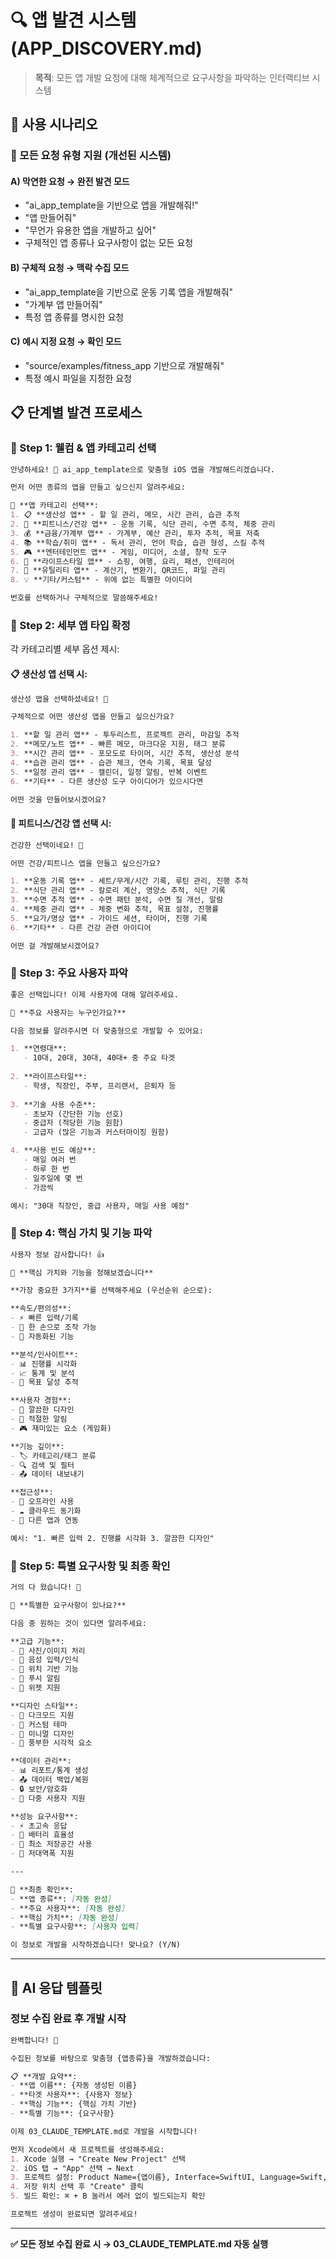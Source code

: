 # 🔍 앱 발견 시스템 (APP_DISCOVERY.md)

> **목적**: 모든 앱 개발 요청에 대해 체계적으로 요구사항을 파악하는 인터랙티브 시스템

## 🎯 사용 시나리오

### 🔄 모든 요청 유형 지원 (개선된 시스템)

#### A) **막연한 요청** → 완전 발견 모드
- "ai_app_template을 기반으로 앱을 개발해줘!"
- "앱 만들어줘"
- "무언가 유용한 앱을 개발하고 싶어"
- 구체적인 앱 종류나 요구사항이 없는 모든 요청

#### B) **구체적 요청** → 맥락 수집 모드  
- "ai_app_template을 기반으로 운동 기록 앱을 개발해줘"
- "가계부 앱 만들어줘"
- 특정 앱 종류를 명시한 요청

#### C) **예시 지정 요청** → 확인 모드
- "source/examples/fitness_app 기반으로 개발해줘"
- 특정 예시 파일을 지정한 요청

## 📋 단계별 발견 프로세스

### 🎪 Step 1: 웰컴 & 앱 카테고리 선택

```markdown
안녕하세요! 🚀 ai_app_template으로 맞춤형 iOS 앱을 개발해드리겠습니다.

먼저 어떤 종류의 앱을 만들고 싶으신지 알려주세요:

📱 **앱 카테고리 선택**:
1. 📋 **생산성 앱** - 할 일 관리, 메모, 시간 관리, 습관 추적
2. 💪 **피트니스/건강 앱** - 운동 기록, 식단 관리, 수면 추적, 체중 관리  
3. 💰 **금융/가계부 앱** - 가계부, 예산 관리, 투자 추적, 목표 저축
4. 📚 **학습/취미 앱** - 독서 관리, 언어 학습, 습관 형성, 스킬 추적
5. 🎮 **엔터테인먼트 앱** - 게임, 미디어, 소셜, 창작 도구
6. 🏪 **라이프스타일 앱** - 쇼핑, 여행, 요리, 패션, 인테리어
7. 🔧 **유틸리티 앱** - 계산기, 변환기, QR코드, 파일 관리
8. 💡 **기타/커스텀** - 위에 없는 특별한 아이디어

번호를 선택하거나 구체적으로 말씀해주세요!
```

### 🎯 Step 2: 세부 앱 타입 확정

각 카테고리별 세부 옵션 제시:

#### 📋 생산성 앱 선택 시:
```markdown
생산성 앱을 선택하셨네요! 👏

구체적으로 어떤 생산성 앱을 만들고 싶으신가요?

1. **할 일 관리 앱** - 투두리스트, 프로젝트 관리, 마감일 추적
2. **메모/노트 앱** - 빠른 메모, 마크다운 지원, 태그 분류
3. **시간 관리 앱** - 포모도로 타이머, 시간 추적, 생산성 분석
4. **습관 관리 앱** - 습관 체크, 연속 기록, 목표 달성
5. **일정 관리 앱** - 캘린더, 일정 알림, 반복 이벤트
6. **기타** - 다른 생산성 도구 아이디어가 있으시다면

어떤 것을 만들어보시겠어요?
```

#### 💪 피트니스/건강 앱 선택 시:
```markdown
건강한 선택이네요! 💪

어떤 건강/피트니스 앱을 만들고 싶으신가요?

1. **운동 기록 앱** - 세트/무게/시간 기록, 루틴 관리, 진행 추적
2. **식단 관리 앱** - 칼로리 계산, 영양소 추적, 식단 기록
3. **수면 추적 앱** - 수면 패턴 분석, 수면 질 개선, 알람
4. **체중 관리 앱** - 체중 변화 추적, 목표 설정, 진행률
5. **요가/명상 앱** - 가이드 세션, 타이머, 진행 기록
6. **기타** - 다른 건강 관련 아이디어

어떤 걸 개발해보시겠어요?
```

### 👥 Step 3: 주요 사용자 파악

```markdown
좋은 선택입니다! 이제 사용자에 대해 알려주세요.

👥 **주요 사용자는 누구인가요?**

다음 정보를 알려주시면 더 맞춤형으로 개발할 수 있어요:

1. **연령대**: 
   - 10대, 20대, 30대, 40대+ 중 주요 타겟
   
2. **라이프스타일**:
   - 학생, 직장인, 주부, 프리랜서, 은퇴자 등
   
3. **기술 사용 수준**:
   - 초보자 (간단한 기능 선호)
   - 중급자 (적당한 기능 원함)  
   - 고급자 (많은 기능과 커스터마이징 원함)

4. **사용 빈도 예상**:
   - 매일 여러 번
   - 하루 한 번
   - 일주일에 몇 번
   - 가끔씩

예시: "30대 직장인, 중급 사용자, 매일 사용 예정"
```

### 🎯 Step 4: 핵심 가치 및 기능 파악

```markdown
사용자 정보 감사합니다! 👍

🎯 **핵심 가치와 기능을 정해보겠습니다**

**가장 중요한 3가지**를 선택해주세요 (우선순위 순으로):

**속도/편의성**:
- ⚡ 빠른 입력/기록
- 🤏 한 손으로 조작 가능
- 🔄 자동화된 기능

**분석/인사이트**:
- 📊 진행률 시각화
- 📈 통계 및 분석
- 🎯 목표 달성 추적

**사용자 경험**:
- 🎨 깔끔한 디자인
- 🔔 적절한 알림
- 🎮 재미있는 요소 (게임화)

**기능 깊이**:
- 🏷️ 카테고리/태그 분류
- 🔍 검색 및 필터
- 📤 데이터 내보내기

**접근성**:
- 📱 오프라인 사용
- ☁️ 클라우드 동기화
- 🔗 다른 앱과 연동

예시: "1. 빠른 입력 2. 진행률 시각화 3. 깔끔한 디자인"
```

### 🚀 Step 5: 특별 요구사항 및 최종 확인

```markdown
거의 다 왔습니다! 🎉

🚀 **특별한 요구사항이 있나요?**

다음 중 원하는 것이 있다면 알려주세요:

**고급 기능**:
- 📸 사진/이미지 처리
- 🎤 음성 입력/인식
- 📍 위치 기반 기능
- 🔔 푸시 알림
- 📱 위젯 지원

**디자인 스타일**:
- 🌙 다크모드 지원
- 🎨 커스텀 테마
- 🎯 미니멀 디자인
- 🌈 풍부한 시각적 요소

**데이터 관리**:
- 📊 리포트/통계 생성
- 📤 데이터 백업/복원
- 🔒 보안/암호화
- 👥 다중 사용자 지원

**성능 요구사항**:
- ⚡ 초고속 응답
- 🔋 배터리 효율성
- 💾 최소 저장공간 사용
- 📶 저대역폭 지원

---

🎯 **최종 확인**:
- **앱 종류**: [자동 완성]
- **주요 사용자**: [자동 완성]  
- **핵심 가치**: [자동 완성]
- **특별 요구사항**: [사용자 입력]

이 정보로 개발을 시작하겠습니다! 맞나요? (Y/N)
```

---

## 🤖 AI 응답 템플릿

### 정보 수집 완료 후 개발 시작
```markdown
완벽합니다! 🎉 

수집된 정보를 바탕으로 맞춤형 {앱종류}을 개발하겠습니다:

📋 **개발 요약**:
- **앱 이름**: {자동 생성된 이름}
- **타겟 사용자**: {사용자 정보}
- **핵심 기능**: {핵심 가치 기반}
- **특별 기능**: {요구사항}

이제 03_CLAUDE_TEMPLATE.md로 개발을 시작합니다!

먼저 Xcode에서 새 프로젝트를 생성해주세요:
1. Xcode 실행 → "Create New Project" 선택
2. iOS 탭 → "App" 선택 → Next
3. 프로젝트 설정: Product Name={앱이름}, Interface=SwiftUI, Language=Swift, Core Data=체크
4. 저장 위치 선택 후 "Create" 클릭
5. 빌드 확인: ⌘ + B 눌러서 에러 없이 빌드되는지 확인

프로젝트 생성이 완료되면 알려주세요!
```

---

**✅ 모든 정보 수집 완료 시 → 03_CLAUDE_TEMPLATE.md 자동 실행**
